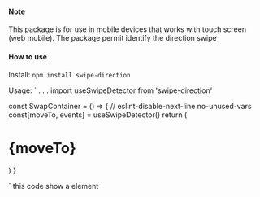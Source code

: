 #### Note

This package is for use in mobile devices that works with touch screen (web mobile). The package permit identify the direction swipe

#### How to use

Install:
`npm install swipe-direction`

Usage:
`
.
.
.
import useSwipeDetector from 'swipe-direction'

const SwapContainer = () => {
// eslint-disable-next-line no-unused-vars
const[moveTo, events] = useSwipeDetector()
return (

  <div className='grid'>
    <div {...events} className='box-detector' >
      <h1 className='text'> {moveTo} </h1>
    </div>
  </div>
)
}

`
this code show a element
